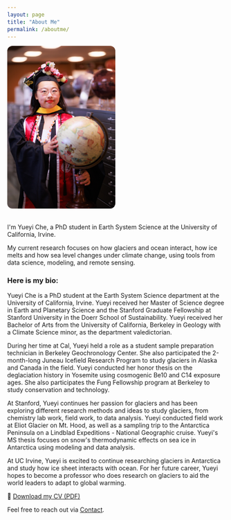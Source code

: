 ```yaml
---
layout: page
title: "About Me"
permalink: /aboutme/
---
```


<div style="display: flex; align-items: flex-start; gap: 20px; flex-wrap: wrap;">

  <img src="/assets/img/GradPhoto_Globe.jpg" alt="Yueyi Che" style="max-width: 250px; border-radius: 12px;">

  <div style="flex: 1; min-width: 250px;">

I'm Yueyi Che, a PhD student in Earth System Science at the University of California, Irvine.

My current research focuses on how glaciers and ocean interact, how ice melts and how sea level changes under climate change, using tools from data science, modeling, and remote sensing.

### Here is my bio:

Yueyi Che is a PhD student at the Earth System Science department at the University of California, Irvine. Yueyi received her Master of Science degree in Earth and Planetary Science and the Stanford Graduate Fellowship at Stanford University in the Doerr School of Sustainability. Yueyi received her Bachelor of Arts from the University of California, Berkeley in Geology with a Climate Science minor, as the department valedictorian.

During her time at Cal, Yueyi held a role as a student sample preparation technician in Berkeley Geochronology Center. She also participated the 2-month-long Juneau Icefield Research Program to study glaciers in Alaska and Canada in the field. Yueyi conducted her honor thesis on the deglaciation history in Yosemite using cosmogenic Be10 and C14 exposure ages. She also participates the Fung Fellowship program at Berkeley to study conservation and technology.

At Stanford, Yueyi continues her passion for glaciers and has been exploring different research methods and ideas to study glaciers, from chemistry lab work, field work, to data analysis. Yueyi conducted field work at Eliot Glacier on Mt. Hood, as well as a sampling trip to the Antarctica Peninsula on a Lindblad Expeditions - National Geographic cruise. Yueyi's MS thesis focuses on snow's thermodynamic effects on sea ice in Antarctica using modeling and data analysis.

At UC Irvine, Yueyi is excited to continue researching glaciers in Antarctica and study how ice sheet interacts with ocean. For her future career, Yueyi hopes to become a professor who does research on glaciers to aid the world leaders to adapt to global warming.

📄 [Download my CV (PDF)](/assets/files/Yueyi_Che_CV.pdf)

Feel free to reach out via [Contact](/contact/).

  </div>

</div>

